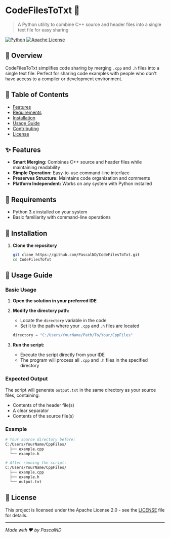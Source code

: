 # CodeFilesToTxt 📝

> A Python utility to combine C++ source and header files into a single text file for easy sharing

[![Python](https://img.shields.io/badge/Python-3.x-blue.svg)](https://www.python.org/)
[![Apache License](https://img.shields.io/badge/License-Apache%202.0-blue.svg)](https://choosealicense.com/licenses/apache-2.0/)

## 🎯 Overview

CodeFilesToTxt simplifies code sharing by merging `.cpp` and `.h` files into a single text file. Perfect for sharing code examples with people who don't have access to a compiler or development environment.

## 📑 Table of Contents

- [Features](#-features)
- [Requirements](#-requirements)
- [Installation](#-installation)
- [Usage Guide](#-usage-guide)
- [Contributing](#-contributing)
- [License](#-license)

## ✨ Features

- **Smart Merging:** Combines C++ source and header files while maintaining readability
- **Simple Operation:** Easy-to-use command-line interface
- **Preserves Structure:** Maintains code organization and comments
- **Platform Independent:** Works on any system with Python installed

## 🔧 Requirements

- Python 3.x installed on your system
- Basic familiarity with command-line operations

## 🚀 Installation

1. **Clone the repository**
   ```bash
   git clone https://github.com/PascalND/CodeFilesToTxt.git
   cd CodeFilesToTxt
   ```

## 📖 Usage Guide

### Basic Usage

1. **Open the solution in your preferred IDE**

2. **Modify the directory path:**
   - Locate the `directory` variable in the code
   - Set it to the path where your `.cpp` and `.h` files are located
   ```python
   directory = "C:/Users/YourName/Path/To/Your/CppFiles"
   ```

3. **Run the script:**
   - Execute the script directly from your IDE
   - The program will process all `.cpp` and `.h` files in the specified directory

### Expected Output

The script will generate `output.txt` in the same directory as your source files, containing:
- Contents of the header file(s)
- A clear separator
- Contents of the source file(s)

### Example

```bash
# Your source directory before:
C:/Users/YourName/CppFiles/
  ├── example.cpp
  └── example.h

# After running the script:
C:/Users/YourName/CppFiles/
  ├── example.cpp
  ├── example.h
  └── output.txt
```

## 📄 License

This project is licensed under the Apache License 2.0 - see the [LICENSE](LICENSE) file for details.

---

*Made with ❤️ by PascalND*
